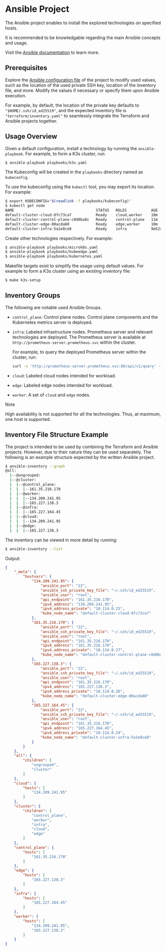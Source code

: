 <!-- 
#
# Documentation for the Ansible project.
#
# Author: David Hurta
#
-->

# Ansible Project

The Ansible project enables to install the explored technologies on specified hosts.

It is recommended to be knowledgable regarding the main Ansible concepts and usage.

Visit the [Ansible documentation](https://docs.ansible.com/) to learn more.

## Prerequisites

Explore the [Ansible configuration file](../ansible.cfg) of the project to modify used
values, such as the location of the used private SSH key, location of the inventory file,
and more. Modify the values if necessary or specify them upon Ansible execution.

For example, by default, the location of the private key defaults to
`"$HOME/.ssh/id_ed25519"`, and the expected inventory file is `"terraform/inventory.yaml"`
to seamlessly integrate the Terraform and Ansible projects together.

## Usage Overview

Given a default configuration, install a technology by running the `ansible-playbook`. For example, to form a K3s cluster, run:

```sh
$ ansible-playbook playbooks/k3s.yaml 
```

The Kubeconfig will be created in the `playbooks` directory named as `kubeconfig`.

To use the kubeconfig using the `kubectl` tool, you may export its location. For example:

```sh
$ export KUBECONFIG="$(readlink -f playbooks/kubeconfig)"
$ kubectl get node
NAME                                     STATUS   ROLES           AGE     VERSION
default-cluster-cloud-8fc73ca7           Ready    cloud,worker    10m     v1.29.15
default-cluster-control-plane-c0d0ba8c   Ready    control-plane   11m     v1.29.15
default-cluster-edge-00acda60            Ready    edge,worker     10m     v1.29.15
default-cluster-infra-5a1e8ce8           Ready    infra           9m52s   v1.29.15
```

Create other technologies respectively. For example:

```sh
$ ansible-playbook playbooks/microk8s.yaml 
$ ansible-playbook playbooks/kubeedge.yaml 
$ ansible-playbook playbooks/kubernetes.yaml 
```

Makefile targets exist to simplify the usage using default values. For example to form a K3s cluster using an existing inventory file:

```sh
$ make k3s-setup
```

## Inventory Groups

The following are notable used Ansible Groups.

- `control_plane`: Control plane nodes. Control plane components and the Kubernetes metrics server is deployed.
- `infra`: Labeled infrastructure nodes. Prometheus server and relevant technologies are deployed. The Prometheus server is available at `http://prometheus-server.prometheus.svc` within the cluster.

  For example, to query the deployed Prometheus server within the cluster, run:

  ```sh
  curl -s 'http://prometheus-server.prometheus.svc:80/api/v1/query' --data-urlencode "query=$QUERY"
  ```

- `cloud`: Labeled cloud nodes intended for workload.
- `edge`: Labeled edge nodes intended for workload.
- `worker`: A set of `cloud` and `edge` nodes.

> [!NOTE]  
> High availability is not supported for all the technologies. Thus, at maximum, one host is supported.

## Inventory File Structure Example

The project is intended to be used by combining the Terraform and Ansible projects. However, due to their nature they can be used separately. The following is an example structure expected by the written Ansible project.

```sh
$ ansible-inventory --graph
@all:
  |--@ungrouped:
  |--@cluster:
  |  |--@control_plane:
  |  |  |--161.35.216.170
  |  |--@worker:
  |  |  |--134.209.241.95
  |  |  |--165.227.138.3
  |  |--@infra:
  |  |  |--165.227.164.45
  |  |--@cloud:
  |  |  |--134.209.241.95
  |  |--@edge:
  |  |  |--165.227.138.3
```

The inventory can be viewed in more detail by running:

```sh
$ ansible-inventory --list
```

Output:

```json
{
    "_meta": {
        "hostvars": {
            "134.209.241.95": {
                "ansible_port": "22",
                "ansible_ssh_private_key_file": "~/.ssh/id_ed25519",
                "ansible_user": "root",
                "api_endpoint": "161.35.216.170",
                "ipv4_address": "134.209.241.95",
                "ipv4_address_private": "10.114.0.25",
                "kube_node_name": "default-cluster-cloud-8fc73ca7"
            },
            "161.35.216.170": {
                "ansible_port": "22",
                "ansible_ssh_private_key_file": "~/.ssh/id_ed25519",
                "ansible_user": "root",
                "api_endpoint": "161.35.216.170",
                "ipv4_address": "161.35.216.170",
                "ipv4_address_private": "10.114.0.27",
                "kube_node_name": "default-cluster-control-plane-c0d0ba8c"
            },
            "165.227.138.3": {
                "ansible_port": "22",
                "ansible_ssh_private_key_file": "~/.ssh/id_ed25519",
                "ansible_user": "root",
                "api_endpoint": "161.35.216.170",
                "ipv4_address": "165.227.138.3",
                "ipv4_address_private": "10.114.0.26",
                "kube_node_name": "default-cluster-edge-00acda60"
            },
            "165.227.164.45": {
                "ansible_port": "22",
                "ansible_ssh_private_key_file": "~/.ssh/id_ed25519",
                "ansible_user": "root",
                "api_endpoint": "161.35.216.170",
                "ipv4_address": "165.227.164.45",
                "ipv4_address_private": "10.114.0.24",
                "kube_node_name": "default-cluster-infra-5a1e8ce8"
            }
        }
    },
    "all": {
        "children": [
            "ungrouped",
            "cluster"
        ]
    },
    "cloud": {
        "hosts": [
            "134.209.241.95"
        ]
    },
    "cluster": {
        "children": [
            "control_plane",
            "worker",
            "infra",
            "cloud",
            "edge"
        ]
    },
    "control_plane": {
        "hosts": [
            "161.35.216.170"
        ]
    },
    "edge": {
        "hosts": [
            "165.227.138.3"
        ]
    },
    "infra": {
        "hosts": [
            "165.227.164.45"
        ]
    },
    "worker": {
        "hosts": [
            "134.209.241.95",
            "165.227.138.3"
        ]
    }
}
```
